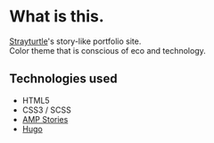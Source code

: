 # What is this.

[Strayturtle](https://github.com/strayturtle)'s story-like portfolio site.  
Color theme that is conscious of eco and technology.

## Technologies used

- HTML5
- CSS3 / SCSS
- [AMP Stories](https://amp.dev/ja/about/stories/)
- [Hugo](https://gohugo.io/)
